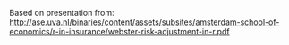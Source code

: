 Based on presentation from:
http://ase.uva.nl/binaries/content/assets/subsites/amsterdam-school-of-economics/r-in-insurance/webster-risk-adjustment-in-r.pdf